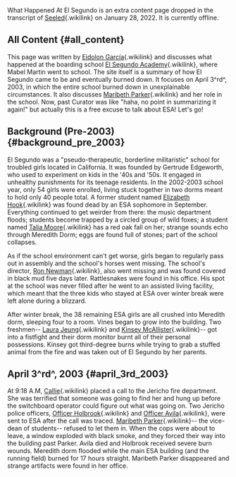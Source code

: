What Happened At El Segundo is an extra content page dropped in the
transcript of [Seeled](Episode_Forty-Three:_Seeled "Seeled"){.wikilink}
on January 28, 2022. It is currently offline.

## All Content {#all_content}

This page was written by [Eidolon
García](Eidolon_García "Eidolon García"){.wikilink} and discusses what
happened at the boarding school [El Segundo
Academy](El_Segundo_Academy "El Segundo Academy"){.wikilink}, where
Mabel Martin went to school. The site itself is a summary of how El
Segundo came to be and eventually burned down. It focuses on April
3^rd^, 2003, in which the entire school burned down in unexplainable
circumstances. It also discusses [Maribeth
Parker](Maribeth_Parker "Maribeth Parker"){.wikilink} and her role in
the school. Now, past Curator was like \"haha, no point in summarizing
it again!\" but actually this is a free excuse to talk about ESA! Let\'s
go!

## Background (Pre-2003) {#background_pre_2003}

El Segundo was a \"pseudo-therapeutic, borderline militaristic\" school
for troubled girls located in California. It was founded by Gertrude
Edgeworth, who used to experiment on kids in the \'40s and \'50s. It
engaged in unhealthy punishments for its teenage residents. In the
2002-2003 school year, only 54 girls were enrolled, living stuck
together in two dorms meant to hold only 40 people total. A former
student named [Elizabeth
Hook](Elizabeth_Hook "Elizabeth Hook"){.wikilink} was found dead by an
ESA sophomore in September. Everything continued to get weirder from
there: the music department floods; students become trapped by a circled
group of wild foxes; a student named [Talia
Moore](Talia_Moore "Talia Moore"){.wikilink} has a red oak fall on her;
strange sounds echo through Meredith Dorm; eggs are found full of
stones; part of the school collapses.

As if the school environment can\'t get worse, girls began to regularly
pass out in assembly and the school\'s horses went missing. The
school\'s director, [Ron Newman](Ron_Newman "Ron Newman"){.wikilink},
also went missing and was found covered in black mud five days later.
Rattlesnakes were found in his office. His spot at the school was never
filled after he went to an assisted living facility, which meant that
the three kids who stayed at ESA over winter break were left alone
during a blizzard.

After winter break, the 38 remaining ESA girls are all crushed into
Meredith dorm, sleeping four to a room. Vines began to grow into the
building. Two freshmen\-- [Laura
Jeung](Laura_Jeung "Laura Jeung"){.wikilink} and [Kinsey
McAllister](Kinsey_McAllister "Kinsey McAllister"){.wikilink}\-- got
into a fistfight and their dorm monitor burnt all of their personal
possessions. Kinsey got third-degree burns while trying to grab a
stuffed animal from the fire and was taken out of El Segundo by her
parents.

## April 3^rd^, 2003 {#april_3rd_2003}

At 9:18 A.M, [Callie](Callie "Callie"){.wikilink} placed a call to the
Jericho fire department. She was terrified that someone was going to
find her and hung up before the switchboard operator could figure out
what was going on. Two Jericho police officers, [Officer
Holbrook](Officer_Holbrook "Officer Holbrook"){.wikilink} and [Officer
Avila](Officer_Avila "Officer Avila"){.wikilink}, were sent to ESA after
the call was traced. [Maribeth
Parker](Maribeth_Parker "Maribeth Parker"){.wikilink}\-- the vice-dean
of students\-- refused to let them in. When the cops were about to
leave, a window exploded with black smoke, and they forced their way
into the building past Parker. Avila died and Holbrook received severe
burn wounds. Meredith dorm flooded while the main ESA building (and the
running field) burned for 17 hours straight. Maribeth Parker disappeared
and strange artifacts were found in her office.
